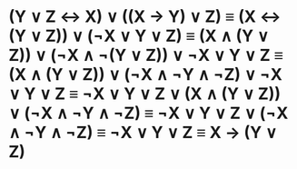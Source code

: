 # (Y ∨ Z ↔ X) ∨ ((X → Y) ∨ Z) ≡ (X ↔ (Y ∨ Z)) ∨ (¬X ∨ Y ∨ Z) ≡ (X ∧ (Y ∨ Z)) ∨ (¬X ∧ ¬(Y ∨ Z)) ∨ ¬X ∨ Y ∨ Z ≡ (X ∧ (Y ∨ Z)) ∨ (¬X ∧ ¬Y ∧ ¬Z) ∨ ¬X ∨ Y ∨ Z ≡ ¬X ∨ Y ∨ Z ∨ (X ∧ (Y ∨ Z)) ∨ (¬X ∧ ¬Y ∧ ¬Z) ≡ ¬X ∨ Y ∨ Z ∨ (¬X ∧ ¬Y ∧ ¬Z) ≡ ¬X ∨ Y ∨ Z ≡ X → (Y ∨ Z) 
